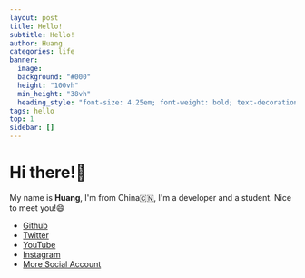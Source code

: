 ```yaml
---
layout: post
title: Hello!
subtitle: Hello!
author: Huang
categories: life
banner:
  image: 
  background: "#000"
  height: "100vh"
  min_height: "38vh"
  heading_style: "font-size: 4.25em; font-weight: bold; text-decoration: underline"
tags: hello
top: 1
sidebar: []
---
```


# Hi there!👋

My name is **Huang**, I'm from China🇨🇳, I'm a developer and a student. Nice to meet you!😄

<!-- Yandex.RTB R-A-11689243-1 -->
<div id="yandex_rtb_R-A-11689243-1"></div>
<script>
window.yaContextCb.push(() => {
    Ya.Context.AdvManager.render({
        "blockId": "R-A-11689243-1",
        "renderTo": "yandex_rtb_R-A-11689243-1"
    })
})
</script>

- [Github](https://github.com/Dev-Huang1)
- [Twitter](https://x.com/Dev_Huang1)
- [YouTube](https://youtube.com/@Dev_Huang)
- [Instagram](https://Instagram.com/dev.huang)
- [More Social Account](https://bento.me/dev-huang)

<script src="https://giscus.app/client.js"
        data-repo="Dev-Huang1/Blog"
        data-repo-id="R_kgDOMVTD8Q"
        data-category="General"
        data-category-id="DIC_kwDOMVTD8c4Ch0NB"
        data-mapping="pathname"
        data-strict="0"
        data-reactions-enabled="1"
        data-emit-metadata="0"
        data-input-position="top"
        data-theme="preferred_color_scheme"
        data-lang="en"
        crossorigin="anonymous"
        async>
</script>
